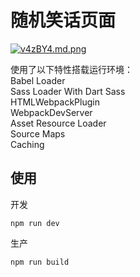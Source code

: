 # 随机笑话页面
[![v4zBY4.md.png](https://s1.ax1x.com/2022/08/31/v4zBY4.md.png)](https://imgse.com/i/v4zBY4)

使用了以下特性搭载运行环境：  
Babel Loader  
Sass Loader With Dart Sass  
HTMLWebpackPlugin  
WebpackDevServer  
Asset Resource Loader  
Source Maps  
Caching

## 使用

开发

```
npm run dev
```

生产

```
npm run build
```
